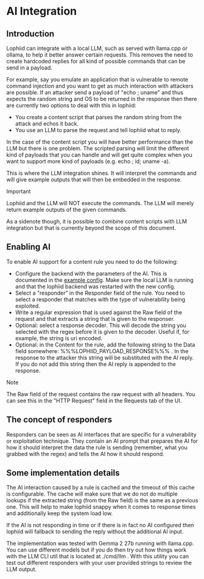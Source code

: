 # AI Integration

## Introduction
Lophiid can integrate with a local LLM, such as served with llama.cpp or ollama,
to help it better answer certain requests. This removes the need to create
hardcoded replies for all kind of possible commands that can be send in a
payload.

For example, say you emulate an application that is vulnerable to remote command
injection and you want to get as much interaction with attackers are possible.
If an attacker send a payload of "echo <random string>; uname" and thus expects
the random string and OS to be returned in the response then there are
currently two options to deal with this in lophiid:

 * You create a content script that parses the random string from the attack and
   echos it back.
 * You use an LLM to parse the request and tell lophiid what to reply.

In the case of the content script you will have better performance than the LLM
but there is one problem. The scripted parsing will limit the different kind of
payloads that you can handle and will get quite complex when you want to support
more kind of payloads (e.g. echo <random string>; id; uname -a).

This is where the LLM integration shines. It will interpret the commands and
will give example outputs that will then be embedded in the response.

> [!IMPORTANT]
> Lophiid and the LLM will NOT execute the commands. The LLM will merely return
> example outputs of the given commands.

As a sidenote though, it is possible to combine content scripts with LLM
integration but that is currently beyond the scope of this document.

## Enabling AI

To enable AI support for a content rule you need to do the following:

 * Configure the backend with the parameters of the AI. This is documented in
   the [example config](./backend-config.yaml). Make sure the local LLM is
   running and that the lophiid backend was restarted with the new config.
 * Select a "responder" in the Responder field of the rule. You need to select a
   responder that matches with the type of vulnerability being exploited.
 * Write a regular expression that is used against the Raw field of the request
   and that extracts a string that is given to the responser.
 * Optional: select a response decoder. This will decode the string you selected
   with the regex before it is given to the decoder. Useful if, for example, the
   string is uri encoded.
 * Optional: in the Content for the rule, add the following string to
   the Data field somewhere: %%%LOPHIID_PAYLOAD_RESPONSE%%% . In the response to
   the attacker this string will be substituted with the AI reply. If you do not
   add this string then the AI reply is appended to the response.

> [!NOTE]
> The Raw field of the request contains the raw request with all headers. You
> can see this in the "HTTP Request" field in the Requests tab of the UI.

## The concept of responders

Responders can be seen as AI interfaces that are specific for a vulnerability or
exploitation technique. They contain an AI prompt that prepares the AI for how
it should interpret the data the rule is sending (remember, what you grabbed
with the regex) and tells the AI how it should respond.

## Some implementation details

The AI interaction caused by a rule is cached and the timeout of this cache is
configurable. The cache will make sure that we do not do multiple lookups if the
extracted string (from the Raw field) is the same as a previous one. This will
help to make lophiid snappy when it comes to response times and additionally
keep the system load low.

If the AI is not responding in time or if there is in fact no AI configured then
lophiid will fallback to sending the reply without the additional AI input.

The implementation was tested with Gemma 2 27b running with llama.cpp. You can
use different models but if you do then try out how things work with the LLM CLI
util that is located at ./cmd/llm . With this utility you can test out different
responders with your user provided strings to review the LLM output.
